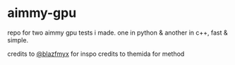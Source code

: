 # aimmy-gpu

repo for two aimmy gpu tests i made. one in python & another in c++, fast & simple.

credits to <a href="https://github.com/blazfmyx">@blazfmyx</a> for inspo
credits to themida for method
